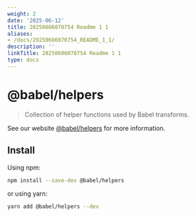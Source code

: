 ```yaml
---
weight: 2
date: '2025-06-12'
title: 20250606070754 Readme 1 1
aliases:
- /docs/20250606070754_README_1_1/
description: ''
linkTitle: 20250606070754 Readme 1 1
type: docs
---
```


# @babel/helpers

> Collection of helper functions used by Babel transforms.

See our website [@babel/helpers](https://babeljs.io/docs/babel-helpers) for more information.

## Install

Using npm:

```sh
npm install --save-dev @babel/helpers
```

or using yarn:

```sh
yarn add @babel/helpers --dev
```
